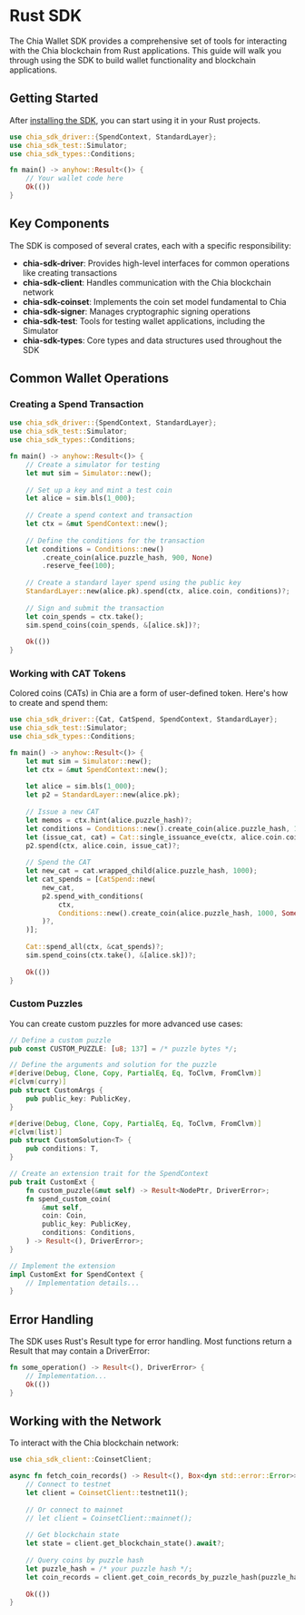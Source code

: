 # Rust SDK

The Chia Wallet SDK provides a comprehensive set of tools for interacting with the Chia blockchain from Rust applications. This guide will walk you through using the SDK to build wallet functionality and blockchain applications.

## Getting Started

After [installing the SDK](/getting-started.md), you can start using it in your Rust projects.

```rust
use chia_sdk_driver::{SpendContext, StandardLayer};
use chia_sdk_test::Simulator;
use chia_sdk_types::Conditions;

fn main() -> anyhow::Result<()> {
    // Your wallet code here
    Ok(())
}
```

## Key Components

The SDK is composed of several crates, each with a specific responsibility:

- **chia-sdk-driver**: Provides high-level interfaces for common operations like creating transactions
- **chia-sdk-client**: Handles communication with the Chia blockchain network
- **chia-sdk-coinset**: Implements the coin set model fundamental to Chia
- **chia-sdk-signer**: Manages cryptographic signing operations
- **chia-sdk-test**: Tools for testing wallet applications, including the Simulator
- **chia-sdk-types**: Core types and data structures used throughout the SDK

## Common Wallet Operations

### Creating a Spend Transaction

```rust
use chia_sdk_driver::{SpendContext, StandardLayer};
use chia_sdk_test::Simulator;
use chia_sdk_types::Conditions;

fn main() -> anyhow::Result<()> {
    // Create a simulator for testing
    let mut sim = Simulator::new();
    
    // Set up a key and mint a test coin
    let alice = sim.bls(1_000);
    
    // Create a spend context and transaction
    let ctx = &mut SpendContext::new();
    
    // Define the conditions for the transaction
    let conditions = Conditions::new()
        .create_coin(alice.puzzle_hash, 900, None)
        .reserve_fee(100);
    
    // Create a standard layer spend using the public key
    StandardLayer::new(alice.pk).spend(ctx, alice.coin, conditions)?;
    
    // Sign and submit the transaction
    let coin_spends = ctx.take();
    sim.spend_coins(coin_spends, &[alice.sk])?;
    
    Ok(())
}
```

### Working with CAT Tokens

Colored coins (CATs) in Chia are a form of user-defined token. Here's how to create and spend them:

```rust
use chia_sdk_driver::{Cat, CatSpend, SpendContext, StandardLayer};
use chia_sdk_test::Simulator;
use chia_sdk_types::Conditions;

fn main() -> anyhow::Result<()> {
    let mut sim = Simulator::new();
    let ctx = &mut SpendContext::new();
    
    let alice = sim.bls(1_000);
    let p2 = StandardLayer::new(alice.pk);
    
    // Issue a new CAT
    let memos = ctx.hint(alice.puzzle_hash)?;
    let conditions = Conditions::new().create_coin(alice.puzzle_hash, 1_000, Some(memos));
    let (issue_cat, cat) = Cat::single_issuance_eve(ctx, alice.coin.coin_id(), 1_000, conditions)?;
    p2.spend(ctx, alice.coin, issue_cat)?;
    
    // Spend the CAT
    let new_cat = cat.wrapped_child(alice.puzzle_hash, 1000);
    let cat_spends = [CatSpend::new(
        new_cat,
        p2.spend_with_conditions(
            ctx,
            Conditions::new().create_coin(alice.puzzle_hash, 1000, Some(memos)),
        )?,
    )];
    
    Cat::spend_all(ctx, &cat_spends)?;
    sim.spend_coins(ctx.take(), &[alice.sk])?;
    
    Ok(())
}
```

### Custom Puzzles

You can create custom puzzles for more advanced use cases:

```rust
// Define a custom puzzle
pub const CUSTOM_PUZZLE: [u8; 137] = /* puzzle bytes */;

// Define the arguments and solution for the puzzle
#[derive(Debug, Clone, Copy, PartialEq, Eq, ToClvm, FromClvm)]
#[clvm(curry)]
pub struct CustomArgs {
    pub public_key: PublicKey,
}

#[derive(Debug, Clone, Copy, PartialEq, Eq, ToClvm, FromClvm)]
#[clvm(list)]
pub struct CustomSolution<T> {
    pub conditions: T,
}

// Create an extension trait for the SpendContext
pub trait CustomExt {
    fn custom_puzzle(&mut self) -> Result<NodePtr, DriverError>;
    fn spend_custom_coin(
        &mut self,
        coin: Coin,
        public_key: PublicKey,
        conditions: Conditions,
    ) -> Result<(), DriverError>;
}

// Implement the extension
impl CustomExt for SpendContext {
    // Implementation details...
}
```

## Error Handling

The SDK uses Rust's Result type for error handling. Most functions return a Result that may contain a DriverError:

```rust
fn some_operation() -> Result<(), DriverError> {
    // Implementation...
    Ok(())
}
```

## Working with the Network

To interact with the Chia blockchain network:

```rust
use chia_sdk_client::CoinsetClient;

async fn fetch_coin_records() -> Result<(), Box<dyn std::error::Error>> {
    // Connect to testnet
    let client = CoinsetClient::testnet11();
    
    // Or connect to mainnet
    // let client = CoinsetClient::mainnet();
    
    // Get blockchain state
    let state = client.get_blockchain_state().await?;
    
    // Query coins by puzzle hash
    let puzzle_hash = /* your puzzle hash */;
    let coin_records = client.get_coin_records_by_puzzle_hash(puzzle_hash, None, None, None).await?;
    
    Ok(())
}
```
